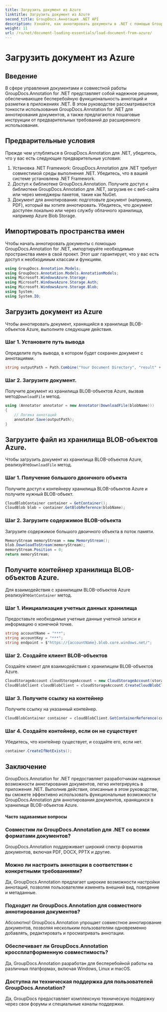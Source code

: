 ```yaml
---
title: Загрузить документ из Azure
linktitle: Загрузить документ из Azure
second_title: GroupDocs.Аннотация .NET API
description: Узнайте, как аннотировать документы в .NET с помощью GroupDocs.Annotation. Пошаговое руководство по плавной интеграции с хранилищем BLOB-объектов Azure.
weight: 11
url: /ru/net/document-loading-essentials/load-document-from-azure/
---
```


# Загрузить документ из Azure

## Введение
В сфере управления документами и совместной работы GroupDocs.Annotation for .NET представляет собой надежное решение, обеспечивающее бесперебойную функциональность аннотаций и разметки в приложениях .NET. В этом руководстве рассматриваются тонкости использования GroupDocs.Annotation for .NET для аннотирования документов, а также предлагаются пошаговые инструкции от предварительных требований до расширенного использования.
## Предварительные условия
Прежде чем углубляться в GroupDocs.Annotation для .NET, убедитесь, что у вас есть следующие предварительные условия:
1. Установка .NET Framework: GroupDocs.Annotation для .NET требует совместимой среды выполнения .NET. Убедитесь, что в вашей системе установлена .NET Framework.
2. Доступ к библиотеке GroupDocs.Annotation. Получите доступ к библиотеке GroupDocs.Annotation для .NET, загрузив ее с веб-сайта или через менеджеры пакетов, такие как NuGet.
3. Документ для аннотирования: подготовьте документ (например, PDF), который вы хотите аннотировать. Убедитесь, что документ доступен локально или через службу облачного хранилища, например Azure Blob Storage.

## Импортировать пространства имен
Чтобы начать аннотировать документы с помощью GroupDocs.Annotation for .NET, импортируйте необходимые пространства имен в свой проект. Этот шаг гарантирует, что у вас есть доступ к необходимым классам и функциям.
```csharp
using GroupDocs.Annotation.Models;
using GroupDocs.Annotation.Models.AnnotationModels;
using Microsoft.WindowsAzure.Storage;
using Microsoft.WindowsAzure.Storage.Auth;
using Microsoft.WindowsAzure.Storage.Blob;
using System;
using System.IO;
```

## Загрузить документ из Azure
Чтобы аннотировать документ, хранящийся в хранилище BLOB-объектов Azure, выполните следующие действия.
### Шаг 1. Установите путь вывода
Определите путь вывода, в котором будет сохранен документ с аннотациями.
```csharp
string outputPath = Path.Combine("Your Document Directory", "result" + Path.GetExtension("input.pdf"));
```
### Шаг 2. Загрузите документ.
 Получите документ из хранилища BLOB-объектов Azure, вызвав метод`DownloadFile` метод.
```csharp
using (Annotator annotator = new Annotator(DownloadFile(blobName)))
{
    // Логика аннотаций
    annotator.Save(outputPath);
}
```
## Загрузите файл из хранилища BLOB-объектов Azure.
 Чтобы загрузить документ из хранилища BLOB-объектов Azure, реализуйте`DownloadFile` метод.
### Шаг 1. Получение большого двоичного объекта
Получите доступ к контейнеру хранилища BLOB-объектов Azure и получите нужный BLOB-объект.
```csharp
CloudBlobContainer container = GetContainer();
CloudBlob blob = container.GetBlobReference(blobName);
```
### Шаг 2. Загрузите содержимое BLOB-объекта
Загрузите содержимое большого двоичного объекта в поток памяти.
```csharp
MemoryStream memoryStream = new MemoryStream();
blob.DownloadToStream(memoryStream);
memoryStream.Position = 0;
return memoryStream;
```
## Получите контейнер хранилища BLOB-объектов Azure.
 Для взаимодействия с хранилищем BLOB-объектов Azure реализуйте`GetContainer` метод.
### Шаг 1. Инициализация учетных данных хранилища
Предоставьте необходимые учетные данные учетной записи и информацию о конечной точке.
```csharp
string accountName = "***";
string accountKey = "***";
string endpoint = $"https://{accountName}.blob.core.windows.net/";
```
### Шаг 2. Создайте клиент BLOB-объектов
Создайте клиент для взаимодействия с хранилищем BLOB-объектов Azure.
```csharp
CloudStorageAccount cloudStorageAccount = new CloudStorageAccount(storageCredentials, new Uri(endpoint), null, null, null);
CloudBlobClient cloudBlobClient = cloudStorageAccount.CreateCloudBlobClient();
```
### Шаг 3. Получите ссылку на контейнер
Получите ссылку на указанный контейнер.
```csharp
CloudBlobContainer container = cloudBlobClient.GetContainerReference(containerName);
```
### Шаг 4. Создайте контейнер, если он не существует
Убедитесь, что контейнер существует, и создайте его, если нет.
```csharp
container.CreateIfNotExists();
```

## Заключение
GroupDocs.Annotation for .NET предоставляет разработчикам надежные возможности аннотирования документов, легко интегрируясь в приложения .NET. Выполнив действия, описанные в этом руководстве, вы сможете эффективно использовать функциональные возможности GroupDocs.Annotation для аннотирования документов, хранящихся в хранилище BLOB-объектов Azure.
#### Часто задаваемые вопросы
### Совместим ли GroupDocs.Annotation для .NET со всеми форматами документов?
GroupDocs.Annotation поддерживает широкий спектр форматов документов, включая PDF, DOCX, PPTX и другие.
### Можно ли настроить аннотации в соответствии с конкретными требованиями?
Да, GroupDocs.Annotation предлагает широкие возможности настройки аннотаций, позволяя пользователям изменять внешний вид, поведение и метаданные.
### Подходит ли GroupDocs.Annotation для совместного аннотирования документов?
Абсолютно! GroupDocs.Annotation упрощает совместное аннотирование документов, позволяя нескольким пользователям одновременно добавлять, редактировать и просматривать аннотации.
### Обеспечивает ли GroupDocs.Annotation кроссплатформенную совместимость?
Да, GroupDocs.Annotation разработан для бесперебойной работы на различных платформах, включая Windows, Linux и macOS.
### Доступна ли техническая поддержка для пользователей GroupDocs.Annotation?
Да, GroupDocs предоставляет комплексную техническую поддержку через свои форумы и специальные каналы поддержки.
